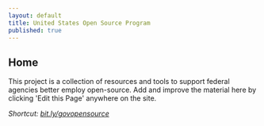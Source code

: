 ```yaml
---
layout: default
title: United States Open Source Program
published: true
---
```


## Home

This project is a collection of resources and tools to support federal agencies better employ open-source.  Add and improve the material here by clicking 'Edit this Page' anywhere on the site.  

*Shortcut: [bit.ly/govopensource](http://bit.ly/govopensource)*  
